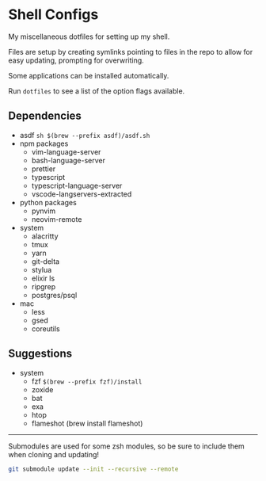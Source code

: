 # Shell Configs

My miscellaneous dotfiles for setting up my shell.

Files are setup by creating symlinks pointing to files in the repo to allow for
easy updating, prompting for overwriting.

Some applications can be installed automatically.

Run `dotfiles` to see a list of the option flags available.

## Dependencies

- asdf `sh $(brew --prefix asdf)/asdf.sh`
- npm packages
  - vim-language-server
  - bash-language-server
  - prettier
  - typescript
  - typescript-language-server
  - vscode-langservers-extracted
- python packages
  - pynvim
  - neovim-remote
- system
  - alacritty
  - tmux
  - yarn
  - git-delta
  - stylua
  - elixir ls
  - ripgrep
  - postgres/psql
- mac
  - less
  - gsed
  - coreutils

## Suggestions

- system
  - fzf `$(brew --prefix fzf)/install`
  - zoxide
  - bat
  - exa
  - htop
  - flameshot (brew install flameshot)

---

Submodules are used for some zsh modules, so be sure to include them when cloning and updating!

```sh
git submodule update --init --recursive --remote
```
